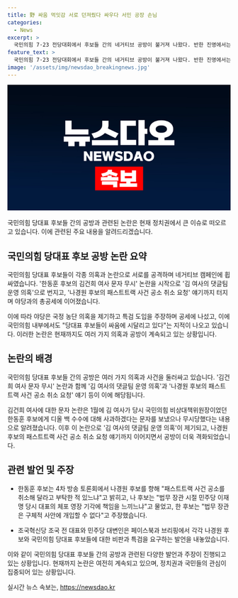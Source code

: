 ```yaml
---
title: 野 싸움 먹잇감 서로 던져줬다 싸우다 서민 공장 손님
categories:
  - News
excerpt: >
  국민의힘 7·23 전당대회에서 후보들 간의 네거티브 공방이 불거져 나왔다. 반한 진영에서는 한동훈 후보의 김건희 여사 문자 무시 논란을 제기하며 국정 농단의 의혹을 촉발했다. 장예찬 전 국민의힘 청년 최고위원은 한 후보의 여론조성팀 운영 의혹을 제기하고, 패스트트랙 사건 관련 공소 취소 요청으로도 논란이 일었다. 야당은 특검 도입을 주장하며 국민의힘 후보들의 수사를 요구하고 있다. 이와 관련하여 국민의힘 내부 싸움을 우려하는 목소리도 나오고 있다. 한동훈 후보와 나경원 후보 간의 공방은 더욱 격화되고 있으며, 김건희 여사 메시지를 둘러싼 논란과 여론조성팀 운영 의혹이 추가적인 불거진 사안이다. 
feature_text: >
  국민의힘 7·23 전당대회에서 후보들 간의 네거티브 공방이 불거져 나왔다. 반한 진영에서는 한동훈 후보의 김건희 여사 문자 무시 논란을 제기하며 국정 농단의 의혹을 촉발했다. 장예찬 전 국민의힘 청년 최고위원은 한 후보의 여론조성팀 운영 의혹을 제기하고, 패스트트랙 사건 관련 공소 취소 요청으로도 논란이 일었다. 야당은 특검 도입을 주장하며 국민의힘 후보들의 수사를 요구하고 있다. 이와 관련하여 국민의힘 내부 싸움을 우려하는 목소리도 나오고 있다. 한동훈 후보와 나경원 후보 간의 공방은 더욱 격화되고 있으며, 김건희 여사 메시지를 둘러싼 논란과 여론조성팀 운영 의혹이 추가적인 불거진 사안이다. 
image: '/assets/img/newsdao_breakingnews.jpg'
---
```


<p><img src="/assets/img/newsdao_breakingnews.jpg" alt="pcversion 속보" /></p>

<p>국민의힘 당대표 후보들 간의 공방과 관련된 논란은 현재 정치권에서 큰 이슈로 떠오르고 있습니다. 이에 관련된 주요 내용을 알려드리겠습니다. </p>

<h2 data-ke-size="size26">국민의힘 당대표 후보 공방 논란 요약</h2>

<p>국민의힘 당대표 후보들이 각종 의혹과 논란으로 서로를 공격하며 네거티브 캠페인에 휩싸였습니다. '한동훈 후보의 김건희 여사 문자 무시' 논란을 시작으로 '김 여사의 댓글팀 운영 의혹'으로 번지고, '나경원 후보의 패스트트랙 사건 공소 취소 요청' 얘기까지 터지며 야당과의 총공세에 이어졌습니다.</p>

<p>이에 따라 야당은 국정 농단 의혹을 제기하고 특검 도입을 주장하며 공세에 나섰고, 이에 국민의힘 내부에서도 "당대표 후보들이 싸움에 시달리고 있다"는 지적이 나오고 있습니다. 이러한 논란은 현재까지도 여러 가지 의혹과 공방이 계속되고 있는 상황입니다.</p>

<h2 data-ke-size="size26">논란의 배경</h2>

<p>국민의힘 당대표 후보들 간의 공방은 여러 가지 의혹과 사건을 둘러싸고 있습니다. '김건희 여사 문자 무시' 논란과 함께 '김 여사의 댓글팀 운영 의혹'과 '나경원 후보의 패스트트랙 사건 공소 취소 요청' 얘기 등이 이에 해당됩니다.</p>

<p>김건희 여사에 대한 문자 논란은 1월에 김 여사가 당시 국민의힘 비상대책위원장이었던 한동훈 후보에게 디올 백 수수에 대해 사과하겠다는 문자를 보냈으나 무시당했다는 내용으로 알려졌습니다. 이후 이 논란으로 '김 여사의 댓글팀 운영 의혹'이 제기되고, 나경원 후보의 패스트트랙 사건 공소 취소 요청 얘기까지 이어지면서 공방이 더욱 격화되었습니다.</p>

<h2 data-ke-size="size26">관련 발언 및 주장</h2>

<ul>
<li><p>한동훈 후보는 4차 방송 토론회에서 나경원 후보를 향해 "패스트트랙 사건 공소를 취소해 달라고 부탁한 적 있느냐"고 밝히고, 나 후보는 "법무 장관 시절 민주당 이재명 당시 대표의 체포 영장 기각에 책임을 느끼느냐"고 물었고, 한 후보는 "법무 장관은 구체적 사안에 개입할 수 없다"고 주장했습니다.</p></li>
<li><p>조국혁신당 조국 전 대표와 민주당 대변인은 페이스북과 브리핑에서 각각 나경원 후보와 국민의힘 당대표 후보들에 대한 비판과 특검을 요구하는 발언을 내놓았습니다.</p></li>
</ul>

<p>이와 같이 국민의힘 당대표 후보들 간의 공방과 관련된 다양한 발언과 주장이 진행되고 있는 상황입니다. 현재까지 논란은 여전히 계속되고 있으며, 정치권과 국민들의 관심이 집중되어 있는 상황입니다.</p>
실시간 뉴스 속보는, <a href="https://newsdao.kr" rel="dofollow">https://newsdao.kr</a>


